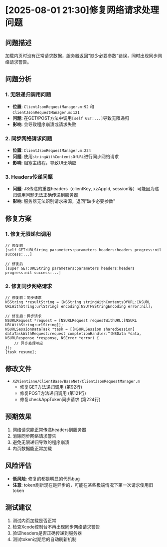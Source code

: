 # [2025-08-01 21:30]修复网络请求处理问题

## 问题描述
加载内页时没有正常请求数据，服务器返回"缺少必要参数"错误，同时出现同步网络请求警告。

## 问题分析

### 1. 无限递归调用问题
- **位置**: `ClientJsonRequestManager.m:92` 和 `ClientJsonRequestManager.m:121`
- **问题**: 在GET/POST方法中调用`[self GET:...]`导致无限递归
- **影响**: 会导致程序崩溃或请求失败

### 2. 同步网络请求问题  
- **位置**: `ClientJsonRequestManager.m:224`
- **问题**: 使用`stringWithContentsOfURL`进行同步网络请求
- **影响**: 阻塞主线程，导致UI无响应

### 3. Headers传递问题
- **问题**: JS传递的重要headers（clientKey, xzAppId, session等）可能因为递归调用问题无法正确传递到服务器
- **影响**: 服务器无法识别请求来源，返回"缺少必要参数"

## 修复方案

### 1. 修复无限递归调用
```objc
// 修复前
[self GET:URLString parameters:parameters headers:headers progress:nil success:...]

// 修复后  
[super GET:URLString parameters:parameters headers:headers progress:nil success:...]
```

### 2. 修复同步网络请求
```objc
// 修复前：同步请求
NSString *resultString = [NSString stringWithContentsOfURL:[NSURL URLWithString:urlString] encoding:NSUTF8StringEncoding error:nil];

// 修复后：异步请求
NSURLRequest *request = [NSURLRequest requestWithURL:[NSURL URLWithString:urlString]];
NSURLSessionDataTask *task = [[NSURLSession sharedSession] dataTaskWithRequest:request completionHandler:^(NSData *data, NSURLResponse *response, NSError *error) {
    // 异步处理响应
}];
[task resume];
```

## 修改文件
- `XZVientiane/ClientBase/BaseNet/ClientJsonRequestManager.m`
  - 修复GET方法递归调用 (第92行)
  - 修复POST方法递归调用 (第121行)  
  - 修复checkAppToken同步请求 (第224行)

## 预期效果
1. 网络请求能正常传递headers到服务器
2. 消除同步网络请求警告
3. 避免无限递归导致的程序崩溃
4. 内页数据能正常加载

## 风险评估
- **低风险**: 修复的都是明显的代码bug
- **注意**: token刷新现在是异步的，可能在某些极端情况下第一次请求使用旧token

## 测试建议
1. 测试内页加载是否正常
2. 检查Xcode控制台不再出现同步网络请求警告
3. 验证headers是否正确传递到服务器
4. 测试token过期后的自动刷新机制
